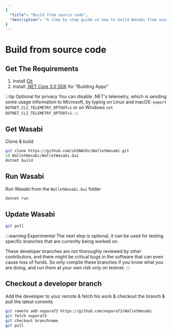 ```yaml
---
{
  "title": "Build from source code",
  "description": "A step by step guide on how to build Wasabi from source code. This is the Wasabi documentation, an archive of knowledge about the open-source, non-custodial and privacy-focused Bitcoin wallet for desktop."
}
---
```


# Build from source code

## Get The Requirements

1. Install [Git](https://git-scm.com/downloads)
2. Install [.NET Core 3.0 SDK](https://www.microsoft.com/net/download) for "Building Apps" 


:::tip Optional for privacy
You can disable .NET's telemetry, which is sending some usage information to Microsoft, by typing on Linux and macOS: `export DOTNET_CLI_TELEMETRY_OPTOUT=1` or on Windows `set DOTNET_CLI_TELEMETRY_OPTOUT=1`.
:::

## Get Wasabi

Clone & build

```sh
git clone https://github.com/zkSNACKs/WalletWasabi.git
cd WalletWasabi/WalletWasabi.Gui
dotnet build
```

## Run Wasabi

Run Wasabi from the `WalletWasabi.Gui` folder

```sh
dotnet run
```

## Update Wasabi

```sh
git pull
```

:::warning Experimental
The next step is optional, it can be used for testing specific branches that are currently being worked on.

These developer branches are not thoroughly reviewed by other contributors, and there might be critical bugs in the software that can even cause loss of funds.
So only compile these branches if you know what you are doing, and run them at your own risk only on testnet.
:::

## Checkout a developer branch

Add the developer to your remote & fetch his work & checkout the branch & pull the latest commits

```sh
git remote add nopara73 https://github.com/nopara73/WalletWasabi
git fetch nopara73
git checkout branchname
git pull
```
